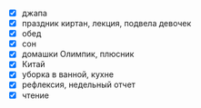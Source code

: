 - [x] джапа
- [x] праздник киртан, лекция, подвела девочек
- [x] обед
- [x] сон
- [x] домашки Олимпик, плюсник
- [x] Китай
- [x] уборка в ванной, кухне
- [x] рефлексия, недельный отчет
- [x] чтение 
